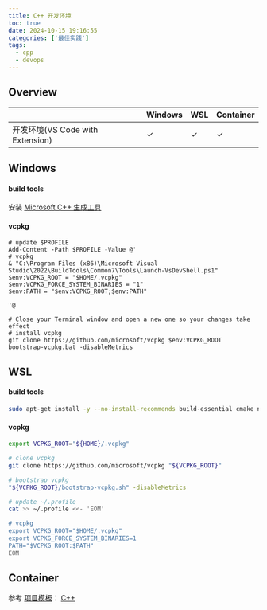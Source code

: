 ```yaml
---
title: C++ 开发环境
toc: true
date: 2024-10-15 19:16:55
categories: ['最佳实践']
tags:
  - cpp
  - devops
---
```


## Overview

|  | Windows | WSL | Container |
| --- | --- | --- | --- |
| 开发环境(VS Code with Extension) | ✓ | ✓ | ✓ |

<!-- more -->

## Windows

#### build tools

安装 [Microsoft C++ 生成工具](https://visualstudio.microsoft.com/zh-hans/visual-cpp-build-tools/)

#### vcpkg

```pwsh
# update $PROFILE
Add-Content -Path $PROFILE -Value @'
# vcpkg
& "C:\Program Files (x86)\Microsoft Visual Studio\2022\BuildTools\Common7\Tools\Launch-VsDevShell.ps1"
$env:VCPKG_ROOT = "$HOME/.vcpkg"
$env:VCPKG_FORCE_SYSTEM_BINARIES = "1"
$env:PATH = "$env:VCPKG_ROOT;$env:PATH"

'@

# Close your Terminal window and open a new one so your changes take effect
# install vcpkg
git clone https://github.com/microsoft/vcpkg $env:VCPKG_ROOT
bootstrap-vcpkg.bat -disableMetrics
```

## WSL

#### build tools

```bash
sudo apt-get install -y --no-install-recommends build-essential cmake ninja-build
```

#### vcpkg

```bash
export VCPKG_ROOT="${HOME}/.vcpkg"

# clone vcpkg
git clone https://github.com/microsoft/vcpkg "${VCPKG_ROOT}"

# bootstrap vcpkg
"${VCPKG_ROOT}/bootstrap-vcpkg.sh" -disableMetrics

# update ~/.profile
cat >> ~/.profile <<- 'EOM'

# vcpkg
export VCPKG_ROOT="$HOME/.vcpkg"
export VCPKG_FORCE_SYSTEM_BINARIES=1
PATH="$VCPKG_ROOT:$PATH"
EOM
```

## Container

参考 [项目模板](https://github.com/yandy/project-tmpl)： [C++](https://github.com/yandy/project-tmpl/tree/main/cpp)

